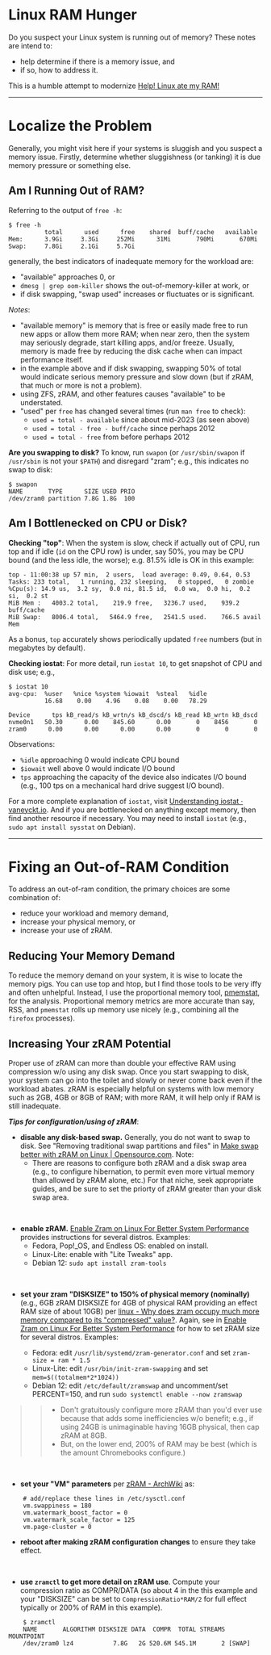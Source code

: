 # Linux RAM Hunger
Do you suspect your Linux system is running out of memory?  These notes are intend to:
* help determine if there is a memory issue, and
* if so, how to address it.

This is a humble attempt to modernize [Help! Linux ate my RAM!](https://www.linuxatemyram.com/)

---

# Localize the Problem
Generally, you might visit here if your systems is sluggish and you suspect a memory issue. Firstly, determine whether sluggishness (or tanking) it is due memory pressure or something else.

## Am I Running Out of RAM?
Referring to the output of `free -h`:
```
$ free -h
          total      used      free    shared  buff/cache   available
Mem:      3.9Gi     3.3Gi     252Mi      31Mi       790Mi       670Mi
Swap:     7.8Gi     2.1Gi     5.7Gi
```

generally, the best indicators of inadequate memory for the workload are:
* "available" approaches 0, or
* `dmesg | grep oom-killer` shows the out-of-memory-killer at work, or
* if disk swapping, "swap used" increases or fluctuates or is significant.

*Notes*:
* "available memory" is memory that is free or easily made free to run new apps or allow them more RAM; when near zero, then the system may seriously degrade, start killing apps, and/or freeze.  Usually, memory is made free by reducing the disk cache when can impact performance itself.
* in the example above and if disk swapping, swapping 50% of total would indicate serious memory pressure and slow down (but if zRAM, that much or more is not a problem).
* using ZFS, zRAM, and other features causes "available" to be understated.
* "used" per `free` has changed several times (run `man free` to check):
  *  `used = total - available` since about mid-2023 (as seen above)
  *  `used = total - free - buff/cache` since perhaps 2012
  *  `used = total - free` from before perhaps 2012

**Are you swapping to disk?** To know, run `swapon` (or `/usr/sbin/swapon` if `/usr/sbin` is not your `$PATH`) and disregard "zram"; e.g., this indicates no swap to disk:
```
$ swapon
NAME       TYPE      SIZE USED PRIO
/dev/zram0 partition 7.8G 1.8G  100

```

## Am I Bottlenecked on CPU or Disk?
**Checking "top"**: When the system is slow, check if actually out of CPU, run top and if idle (`id` on the CPU row) is under, say 50%, you may be CPU bound (and the less idle, the worse); e.g. 81.5% idle is OK in this example:
```
top - 11:00:38 up 57 min,  2 users,  load average: 0.49, 0.64, 0.53
Tasks: 233 total,   1 running, 232 sleeping,   0 stopped,   0 zombie
%Cpu(s): 14.9 us,  3.2 sy,  0.0 ni, 81.5 id,  0.0 wa,  0.0 hi,  0.2 si,  0.2 st 
MiB Mem :   4003.2 total,    219.9 free,   3236.7 used,    939.2 buff/cache     
MiB Swap:   8006.4 total,   5464.9 free,   2541.5 used.    766.5 avail Mem 
```
As a bonus, `top` accurately shows periodically updated `free` numbers (but in megabytes by default).

**Checking iostat**: For more detail, run `iostat 10`, to get snapshot of CPU and disk use; e.g.,
```
$ iostat 10
avg-cpu:  %user   %nice %system %iowait  %steal   %idle
          16.68    0.00    4.96    0.08    0.00   78.29

Device      tps kB_read/s kB_wrtn/s kB_dscd/s kB_read kB_wrtn kB_dscd
nvme0n1   50.30      0.00    845.60      0.00       0    8456       0
zram0      0.00      0.00      0.00      0.00       0       0       0
```
Observations:
* `%idle` approaching 0 would indicate CPU bound
* `$iowait` well above 0 would indicate I/O bound
* `tps` approaching the capacity of the device also indicates I/O bound (e.g., 100 tps on a mechanical hard drive suggest I/O bound).

For a more complete explanation of `iostat`, visit [Understanding iostat · vaneyckt.io](https://vaneyckt.io/posts/understanding_iostat/). And if you are bottlenecked on anything except memory, then find another resource if necessary.  You may need to install `iostat` (e.g., `sudo apt install sysstat` on Debian).

---

# Fixing an Out-of-RAM Condition
To address an out-of-ram condition, the primary choices are some combination of:
* reduce your workload and memory demand,
* increase your physical memory, or
* increase your use of zRAM.

## Reducing Your Memory Demand
To reduce the memory demand on your system, it is wise to locate the memory pigs. You can use top and htop, but I find those tools to be very iffy and often unhelpful. Instead, I use the proportional memory tool, [pmemstat](https://github.com/joedefen/pmemstat), for the analysis. Proportional memory metrics are more accurate than say, RSS, and `pmemstat` rolls up memory use nicely (e.g., combining all the `firefox` processes).

## Increasing Your zRAM Potential
Proper use of zRAM can more than double your effective RAM using compression w/o using any disk swap. Once you start swapping to disk, your system can go into the toilet and slowly or never come back even if the workload abates. zRAM is especially helpful on systems with low memory such as 2GB, 4GB or 8GB of RAM; with more RAM, it will help only if RAM is still inadequate.

***Tips for configuration/using of zRAM***:
* **disable any disk-based swap.**  Generally, you do not want to swap to disk. See "Removing traditional swap partitions and files" in [Make swap better with zRAM on Linux | Opensource.com](https://opensource.com/article/22/11/customize-zram-linux). Note:
   * There are reasons to configure both zRAM and a disk swap area (e.g., to configure hibernation, to permit even more virtual memory than allowed by zRAM alone, etc.) For that niche, seek appropriate guides, and be sure to set the priorty of zRAM greater than your disk swap area.
<br>

* **enable zRAM.**  [Enable Zram on Linux For Better System Performance](https://fosspost.org/enable-zram-on-linux-better-system-performance/) provides instructions for several distros. Examples:
  * Fedora, Pop!_OS, and Endless OS: enabled on install.
  * Linux-Lite: enable with "Lite Tweaks" app.
  * Debian 12: `sudo apt install zram-tools`
<br>

* **set your zram "DISKSIZE" to 150% of physical memory (nominally)** (e.g., 6GB zRAM DISKSIZE for 4GB of physical RAM providing an effect RAM size of about 10GB) per [linux - Why does zram occupy much more memory compared to its "compressed" value?](https://unix.stackexchange.com/questions/594817/why-does-zram-occupy-much-more-memory-compared-to-its-compressed-value). Again, see in [Enable Zram on Linux For Better System Performance](https://fosspost.org/enable-zram-on-linux-better-system-performance/) for how to set zRAM size for several distros. Examples:
 
  * Fedora:  edit `/usr/lib/systemd/zram-generator.conf` and set `zram-size = ram * 1.5`
  * Linux-Lite: edit `/usr/bin/init-zram-swapping` and set `mem=$((totalmem*2*1024))`
  * Debian 12: edit `/etc/default/zramswap` and uncomment/set PERCENT=150, and run `sudo systemctl enable --now zramswap`

>> * Don't gratuitously configure more zRAM than you'd ever use because that adds some inefficiencies w/o benefit; e.g., if using 24GB is unimaginable having 16GB physical, then cap zRAM at 8GB.
>> * But, on the lower end, 200% of RAM may be best (which is the amount Chromebooks configure.)

<br>

* **set your "VM" parameters** per [zRAM - ArchWiki](https://wiki.archlinux.org/title/Zram) as:
```
    # add/replace these lines in /etc/sysctl.conf
    vm.swappiness = 180
    vm.watermark_boost_factor = 0
    vm.watermark_scale_factor = 125
    vm.page-cluster = 0
```

* **reboot after making zRAM configuration changes** to ensure they take effect.
<br>

* **use `zramctl` to get more detail on zRAM use**. Compute your compression ratio as COMPR/DATA (so about 4 in the this example and your "DISKSIZE" can be set to `CompressionRatio*RAM/2` for full effect typically or 200% of RAM in this example).
```
    $ zramctl
    NAME       ALGORITHM DISKSIZE DATA  COMPR  TOTAL STREAMS MOUNTPOINT
    /dev/zram0 lz4           7.8G   2G 520.6M 545.1M       2 [SWAP]

```
